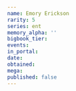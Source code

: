 ```yaml
---
name: Emory Erickson
rarity: 5
series: ent
memory_alpha: ''
bigbook_tier:
events:
in_portal:
date:
obtained:
mega:
published: false
---
```

